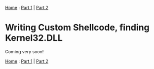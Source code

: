 [Home](https://plackyhacker.github.io) : [Part 1](https://plackyhacker.github.io/shellcodez/intro) | [Part 2](https://plackyhacker.github.io/shellcodez/assembly)

# Writing Custom Shellcode, finding Kernel32.DLL

Coming very soon!

[Home](https://plackyhacker.github.io) : [Part 1](https://plackyhacker.github.io/shellcodez/intro) | [Part 2](https://plackyhacker.github.io/shellcodez/assembly)
